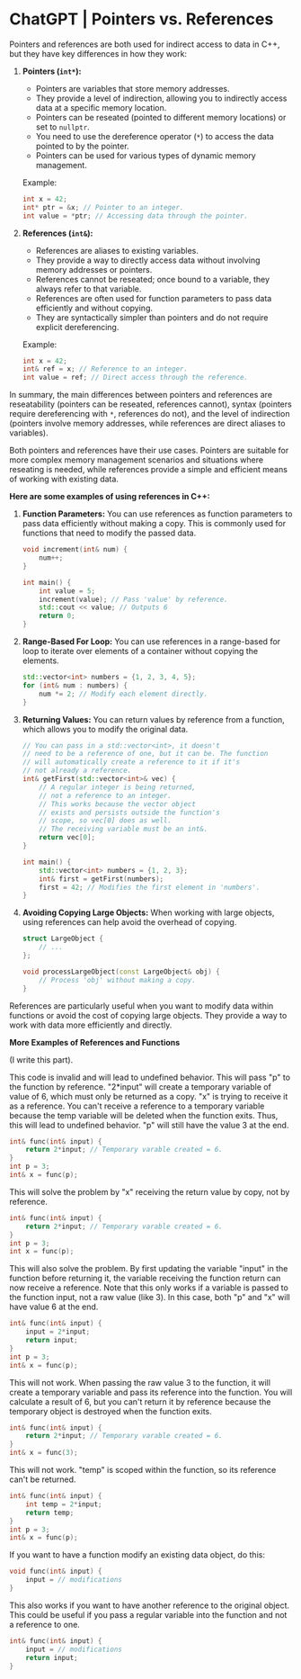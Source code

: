 # ChatGPT | Pointers vs. References

Pointers and references are both used for indirect access to data in C++, but they have key differences in how they work:

1. **Pointers (`int*`):**
   - Pointers are variables that store memory addresses.
   - They provide a level of indirection, allowing you to indirectly access data at a specific memory location.
   - Pointers can be reseated (pointed to different memory locations) or set to `nullptr`.
   - You need to use the dereference operator (`*`) to access the data pointed to by the pointer.
   - Pointers can be used for various types of dynamic memory management.

   Example:
   ```cpp
   int x = 42;
   int* ptr = &x; // Pointer to an integer.
   int value = *ptr; // Accessing data through the pointer.
   ```

2. **References (`int&`):**
   - References are aliases to existing variables.
   - They provide a way to directly access data without involving memory addresses or pointers.
   - References cannot be reseated; once bound to a variable, they always refer to that variable.
   - References are often used for function parameters to pass data efficiently and without copying.
   - They are syntactically simpler than pointers and do not require explicit dereferencing.

   Example:
   ```cpp
   int x = 42;
   int& ref = x; // Reference to an integer.
   int value = ref; // Direct access through the reference.
   ```

In summary, the main differences between pointers and references are reseatability (pointers can be reseated, references cannot), syntax (pointers require dereferencing with `*`, references do not), and the level of indirection (pointers involve memory addresses, while references are direct aliases to variables).

Both pointers and references have their use cases. Pointers are suitable for more complex memory management scenarios and situations where reseating is needed, while references provide a simple and efficient means of working with existing data.

**Here are some examples of using references in C++:**

1. **Function Parameters:**
   You can use references as function parameters to pass data efficiently without making a copy. This is commonly used for functions that need to modify the passed data.

   ```cpp
   void increment(int& num) {
       num++;
   }

   int main() {
       int value = 5;
       increment(value); // Pass 'value' by reference.
       std::cout << value; // Outputs 6
       return 0;
   }
   ```

2. **Range-Based For Loop:**
   You can use references in a range-based for loop to iterate over elements of a container without copying the elements.

   ```cpp
   std::vector<int> numbers = {1, 2, 3, 4, 5};
   for (int& num : numbers) {
       num *= 2; // Modify each element directly.
   }
   ```

3. **Returning Values:**
   You can return values by reference from a function, which allows you to modify the original data.

   ```cpp
   // You can pass in a std::vector<int>, it doesn't
   // need to be a reference of one, but it can be. The function
   // will automatically create a reference to it if it's
   // not already a reference.
   int& getFirst(std::vector<int>& vec) {
       // A regular integer is being returned,
       // not a reference to an integer.
       // This works because the vector object
       // exists and persists outside the function's
       // scope, so vec[0] does as well.
       // The receiving variable must be an int&.
       return vec[0];
   }

   int main() {
       std::vector<int> numbers = {1, 2, 3};
       int& first = getFirst(numbers);
       first = 42; // Modifies the first element in 'numbers'.
   }
   ```

4. **Avoiding Copying Large Objects:**
   When working with large objects, using references can help avoid the overhead of copying.

   ```cpp
   struct LargeObject {
       // ...
   };

   void processLargeObject(const LargeObject& obj) {
       // Process 'obj' without making a copy.
   }
   ```

References are particularly useful when you want to modify data within functions or avoid the cost of copying large objects. They provide a way to work with data more efficiently and directly.

**More Examples of References and Functions**

(I write this part).

This code is invalid and will lead to undefined behavior. This will pass "p" to the function by reference. "2\*input" will create a temporary variable of value of 6, which must only be returned as a copy. "x" is trying to receive it as a reference. You can't receive a reference to a temporary variable because the temp variable will be deleted when the function exits. Thus, this will lead to undefined behavior. "p" will still have the value 3 at the end.

```cpp
int& func(int& input) {
	return 2*input; // Temporary varable created = 6.
}
int p = 3;
int& x = func(p);
```

This will solve the problem by "x" receiving the return value by copy, not by reference.

```cpp
int& func(int& input) {
	return 2*input; // Temporary varable created = 6.
}
int p = 3;
int x = func(p);
```

This will also solve the problem. By first updating the variable "input" in the function before returning it, the variable receiving the function return can now receive a reference. Note that this only works if a variable is passed to the function input, not a raw value (like 3). In this case, both "p" and "x" will have value 6 at the end.

```cpp
int& func(int& input) {
	input = 2*input;
	return input;
}
int p = 3;
int& x = func(p);
```

This will not work. When passing the raw value 3 to the function, it will create a temporary variable and pass its reference into the function. You will calculate a result of 6, but you can't return it by reference because the temporary object is destroyed when the function exits.

```cpp
int& func(int& input) {
	return 2*input; // Temporary varable created = 6.
}
int& x = func(3);
```

This will not work. "temp" is scoped within the function, so its reference can't be returned.

```cpp
int& func(int& input) {
	int temp = 2*input;
	return temp;
}
int p = 3;
int& x = func(p);
```

If you want to have a function modify an existing data object, do this:

```cpp
void func(int& input) {
	input = // modifications
}
```

This also works if you want to have another reference to the original object. This could be useful if you pass a regular variable into the function and not a reference to one.

```cpp
int& func(int& input) {
	input = // modifications
	return input;
}
```